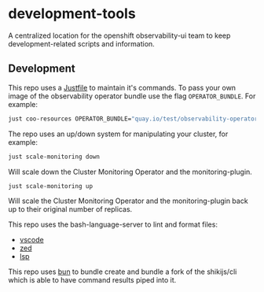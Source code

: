 # development-tools
A centralized location for the openshift observability-ui team to keep development-related scripts and information.

## Development
This repo uses a [Justfile](https://github.com/casey/just) to maintain it's commands. To pass your own image of the observability operator bundle use the flag `OPERATOR_BUNDLE`. For example:

```bash
just coo-resources OPERATOR_BUNDLE="quay.io/test/observability-operator-bundle"
```

The repo uses an up/down system for manipulating your cluster, for example:

```bash
just scale-monitoring down
```
Will scale down the Cluster Monitoring Operator and the monitoring-plugin.

```bash
just scale-monitoring up
```
Will scale the Cluster Monitoring Operator and the monitoring-plugin back up to their original number of replicas.

This repo uses the bash-language-server to lint and format files:
- [vscode](https://marketplace.visualstudio.com/items?itemName=mads-hartmann.bash-ide-vscode)
- [zed](https://github.com/bash-lsp/bash-language-server)
- [lsp](https://github.com/bash-lsp/bash-language-server)

This repo uses [bun](https://bun.sh/) to bundle create and bundle a fork of the shikijs/cli which is able to have command results piped into it.
